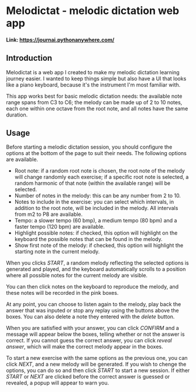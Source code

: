 # Melodictat - melodic dictation web app

#### Link: https://journai.pythonanywhere.com/

## Introduction
Melodictat is a web app I created to make my melodic dictation learning journey easier. I wanted to keep things simple but also have a UI that looks like a piano keyboard, because it's the instrument I'm most familiar with.

This app works best for basic melodic dictation needs: the available note range spans from C3 to C6; the melody can be made up of 2 to 10 notes, each one within one octave from the root note, and all notes have the same duration.

## Usage
Before starting a melodic dictation session, you should configure the options at the bottom of the page to suit their needs. The following options are available.
- Root note: if a random root note is chosen, the root note of the melody will change randomly each exercise; if a specific root note is selected, a random harmonic of that note (within the available range) will be selected.
- Number of notes in the melody: this can be any number from 2 to 10.
- Notes to include in the exercise: you can select which intervals, in addition to the root note, will be included in the melody. All intervals from m2 to P8 are available.
- Tempo: a slower tempo (60 bmp), a medium tempo (80 bpm) and a faster tempo (120 bpm) are available.
- Highlight possible notes: if checked, this option will highlight on the keyboard the possible notes that can be found in the melody.
- Show first note of the melody: if checked, this option will highlight the starting note in the current melody.

When you clicks *START*, a random melody reflecting the selected options is generated and played, and the keyboard automatically scrolls to a position where all possible notes for the current melody are visible.

You can then click notes on the keyboard to reproduce the melody, and these notes will be recorded in the pink boxes.

At any point, you can choose to listen again to the melody, play back the answer that was inputed or stop any replay using the buttons above the boxes. You can also delete a note they entered with the *delete* button.

When you are satisfied with your answer, you can click *CONFIRM* and a message will appear below the boxes, telling whether or not the answer is correct. If you cannot guess the correct answer, you can click *reveal answer*, which will make the correct melody appear in the boxes.

To start a new exercise with the same options as the previous one, you can click *NEXT*, and a new melody will be generated. If you wish to chenge the options, you can do so and then click *START* to start a new session. If either *START* or *NEXT* are clicked before the correct answer is guessed or revealed, a popup will appear to warn you.
